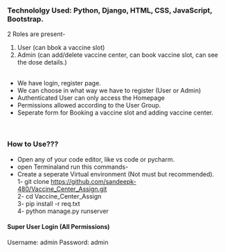 <h3>Technololgy Used: Python, Django, HTML, CSS, JavaScript, Bootstrap.</h3>

2 Roles are present- <br>
1) User (can bbok a vaccine slot) <br>
2) Admin (can add/delete vaccine center, can book vaccine slot, can see the dose details.) <br><br>

- We have login, register page. <br>
- We can choose in what way we have to register (User or Admin)<br>
- Authenticated User can only access the Homepage<br>
- Permissions allowed according to the User Group.<br>
- Seperate form for Booking a vaccine slot and adding vaccine center.<br>
<br>
<h3>How to Use???</h3>

- Open any of your code editor, like vs code or pycharm.<br>
- open Terminaland run this commands-<br>
- Create a seperate Virtual environment (Not must but recommended). <br>
1- git clone https://github.com/sandeepk-480/Vaccine_Center_Assign.git<br>
2- cd Vaccine_Center_Assign<br>
3- pip install -r req.txt<br>
4- python manage.py runserver<br>

<h4>Super User Login (All Permissions)</h4>
<span>Username: admin</span>
<span>Password: admin</span>
